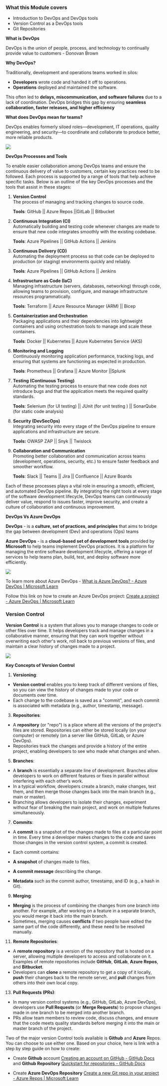 
### What this Module covers
- Introduction to DevOps and DevOps tools
- Version Control as a DevOps tools
- Git Repositories

**What is DevOps**

DevOps is the union of people, process, and technology to continually provide value to customers - Donovan Brown

**Why DevOps?**

Traditionally, development and operations teams worked in silos:

- **Developers** wrote code and handed it off to operations.
- **Operations** deployed and maintained the software.

This often led to **delays, miscommunication, and software failures** due to a lack of coordination. DevOps bridges this gap by ensuring **seamless collaboration, faster releases, and higher efficiency**

**What does DevOps mean for teams?**

DevOps enables formerly siloed roles—development, IT operations, quality engineering, and security—to coordinate and collaborate to produce better, more reliable products.

![](images/image1.png)

**DevOps Processes and Tools**

To enable easier collaboration among DevOps teams and ensure the continuous delivery of value to customers, certain key practices need to be followed. Each process is supported by a range of tools that help achieve specific tasks. Below is an outline of the key DevOps processes and the tools that assist in these stages:

1.  **Version Control**  
    The process of managing and tracking changes to source code.

    **Tools**: GitHub || Azure Repos ||GitLab || Bitbucket

2.  **Continuous Integration (CI)**  
    Automatically building and testing code whenever changes are made to ensure that new code integrates smoothly with the existing codebase.

    **Tools**: Azure Pipelines || GitHub Actions || Jenkins

3.  **Continuous Delivery (CD)**  
    Automating the deployment process so that code can be deployed to production (or staging) environments quickly and reliably.

    **Tools**: Azure Pipelines || GitHub Actions || Jenkins

4.  **Infrastructure as Code (IaC)**  
    Managing infrastructure (servers, databases, networking) through code, allowing teams to provision, configure, and manage infrastructure resources programmatically.

    **Tools**: Terraform || Azure Resource Manager (ARM) || Bicep

5.  **Containerization and Orchestration**  
    Packaging applications and their dependencies into lightweight containers and using orchestration tools to manage and scale these containers.

	**Tools**: Docker || Kubernetes || Azure Kubernetes Service (AKS)

6.  **Monitoring and Logging**  
    Continuously monitoring application performance, tracking logs, and ensuring that systems are functioning as expected in production.

	**Tools**: Prometheus || Grafana || Azure Monitor ||Splunk

7.  **Testing (Continuous Testing)**  
    Automating the testing process to ensure that new code does not introduce bugs and that the application meets the required quality standards.

	**Tools**: Selenium (for UI testing) || JUnit (for unit testing ) ||  SonarQube (for static code analysis)

8. **Security (DevSecOps)**  
    Integrating security into every stage of the DevOps pipeline to ensure applications and infrastructure are secure.

	**Tools:** OWASP ZAP || Snyk || Twislock

9.  **Collaboration and Communication**  
    Promoting better collaboration and communication across teams (development, operations, security, etc.) to ensure faster feedback and smoother workflow.

	**Tools**: Slack || Teams || Jira || Confluence || Azure Boards


Each of these processes plays a vital role in ensuring a smooth, efficient, and automated DevOps pipeline. By integrating the right tools at every stage of the software development lifecycle, DevOps teams can continuously deliver value, respond to issues faster, improve security, and create a culture of collaboration and continuous improvement.

**DevOps Vs Azure DevOps**

**DevOps** - is a **culture, set of practices, and principles** that aims to bridge the gap between development (Dev) and operations (Ops) teams

**Azure DevOps** - is a **cloud-based set of development tools** provided by **Microsoft** to help teams implement DevOps practices. It is a platform for managing the entire software development lifecycle, offering a range of services to help teams plan, build, test, and deploy software more efficiently.

![](images/image2.png)

To learn more about Azure DevOps - [What is Azure DevOps? - Azure DevOps | Microsoft Learn](https://learn.microsoft.com/en-us/azure/devops/user-guide/what-is-azure-devops?view=azure-devops)

Follow this link on how to create an Azure DevOps project: [Create a project - Azure DevOps | Microsoft Learn](https://learn.microsoft.com/en-us/azure/devops/organizations/projects/create-project?view=azure-devops&tabs=browser)

### Version Control

**Version Control** is a system that allows you to manage changes to code or other files over time. It helps developers track and manage changes in a collaborative manner, ensuring that they can work together without overwriting each other's work, roll back to previous versions of files, and maintain a clear history of changes made to a project.

![](images/image3.png)

**Key Concepts of Version Control**

1.  **Versioning**:

-   **Version control** enables you to keep track of different versions of files, so you can view the history of changes made to your code or documents over time.
-   Each change to the codebase is saved as a "commit", and each commit is associated with metadata (e.g., author, timestamp, message).

3.  **Repositories**:

-   A **repository** (or "repo") is a place where all the versions of the project's files are stored. Repositories can either be stored locally (on your computer) or remotely (on a server like GitHub, GitLab, or Azure DevOps).
-   Repositories track the changes and provide a history of the entire project, enabling developers to see who made what changes and when.

5.  **Branches**:

-   A **branch** is essentially a separate line of development. Branches allow developers to work on different features or fixes in parallel without interfering with each other’s work.
-   In a typical workflow, developers create a branch, make changes, test them, and then merge those changes back into the main branch (e.g., main or master).
-   Branching allows developers to isolate their changes, experiment without fear of breaking the main project, and work on multiple features simultaneously.

7.  **Commits**:

-   A **commit** is a snapshot of the changes made to files at a particular point in time. Every time a developer makes changes to the code and saves those changes in the version control system, a commit is created.
-   Each commit contains:

-   **A snapshot** of changes made to files.
-   **A commit message** describing the change.
-   **Metadata** such as the commit author, timestamp, and ID (e.g., a hash in Git).

9.  **Merging**:

-   **Merging** is the process of combining the changes from one branch into another. For example, after working on a feature in a separate branch, you would merge it back into the main branch.
-   Sometimes, merging causes **conflicts** if two people have edited the same part of the code differently, and these need to be resolved manually.

11.  **Remote Repositories**:

-   A **remote repository** is a version of the repository that is hosted on a server, allowing multiple developers to access and collaborate on it. Examples of remote repositories include **GitHub**, **GitLab**, **Azure Repos**, and **Bitbucket**.
-   Developers can **clone** a remote repository to get a copy of it locally, **push** their changes back to the remote server, and **pull** changes from others into their own local copy.

13.  **Pull Requests (PRs)**:

-   In many version control systems (e.g., GitHub, GitLab, Azure DevOps), developers use **Pull Requests** (or **Merge Requests**) to propose changes made in one branch to be merged into another branch.
-   PRs allow team members to review code, discuss changes, and ensure that the code meets quality standards before merging it into the main or master branch of the project.

Two of the major version Control tools available is **Github** and **Azure** Repos. You can choose to use either one. Based on your choice, here is link with  a step by step guide on how to create:

- Create **Github** account [Creating an account on GitHub - GitHub Docs](https://docs.github.com/en/get-started/start-your-journey/creating-an-account-on-github) and **Github Repository** [Quickstart for repositories - GitHub Docs](https://docs.github.com/en/repositories/creating-and-managing-repositories/quickstart-for-repositories)

- Create **Azure DevOps Repository**  [Create a new Git repo in your project - Azure Repos | Microsoft Learn](https://learn.microsoft.com/en-us/azure/devops/repos/git/create-new-repo?view=azure-devops)

